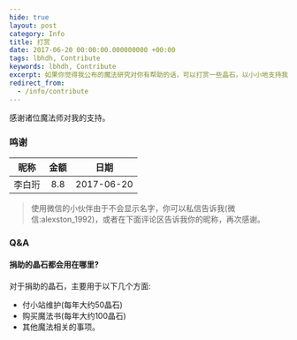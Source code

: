 ```yaml
---
hide: true
layout: post
category: Info
title: 打赏
date: 2017-06-20 00:00:00.000000000 +00:00
tags: lbhdh, Contribute
keywords: lbhdh, Contribute
excerpt: 如果你觉得我公布的魔法研究对你有帮助的话，可以打赏一些晶石，以小小地支持我的魔法研究。将会公布每月的捐赠者名单，记得捐赠后在讨论区下面写上您的姓名或者昵称，以及可以在社交网络上找到的链接，以便将您添加到捐赠列表。
redirect_from:
  - /info/contribute
---
```


感谢诸位魔法师对我的支持。

### 鸣谢

|                    昵称                    |   金额    |     日期     |
| :--------------------------------------: | :-----: | :--------: |
|                    李白珩             |   8.8 | 2017-06-20|



>使用微信的小伙伴由于不会显示名字，你可以私信告诉我(微信:alexston_1992)，或者在下面评论区告诉我你的昵称，再次感谢。


### Q&A

#### 捐助的晶石都会用在哪里?

对于捐助的晶石，主要用于以下几个方面:

* 付小站维护(每年大约50晶石)
* 购买魔法书(每年大约100晶石)
* 其他魔法相关的事项。


